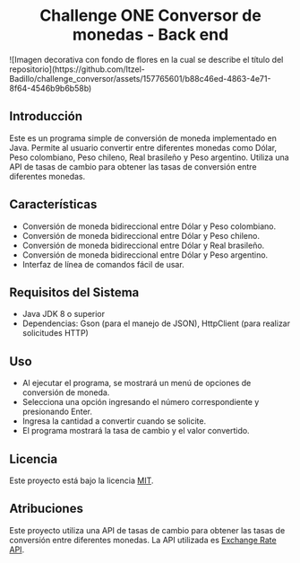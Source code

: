 <h1 align="center"> Challenge ONE Conversor de monedas - Back end </h1>
![Imagen decorativa con fondo de flores en la cual se describe el título del repositorio](https://github.com/Itzel-Badillo/challenge_conversor/assets/157765601/b88c46ed-4863-4e71-8f64-4546b9b6b58b)

## Introducción
Este es un programa simple de conversión de moneda implementado en Java. Permite al usuario convertir entre diferentes monedas como Dólar, Peso colombiano, Peso chileno, Real brasileño y Peso argentino. Utiliza una API de tasas de cambio para obtener las tasas de conversión entre diferentes monedas.

## Características

- Conversión de moneda bidireccional entre Dólar y Peso colombiano.
- Conversión de moneda bidireccional entre Dólar y Peso chileno.
- Conversión de moneda bidireccional entre Dólar y Real brasileño.
- Conversión de moneda bidireccional entre Dólar y Peso argentino.
- Interfaz de línea de comandos fácil de usar.

## Requisitos del Sistema

- Java JDK 8 o superior
- Dependencias: Gson (para el manejo de JSON), HttpClient (para realizar solicitudes HTTP)

## Uso

- Al ejecutar el programa, se mostrará un menú de opciones de conversión de moneda.
- Selecciona una opción ingresando el número correspondiente y presionando Enter.
- Ingresa la cantidad a convertir cuando se solicite.
- El programa mostrará la tasa de cambio y el valor convertido.

## Licencia

Este proyecto está bajo la licencia [MIT](LICENSE).

## Atribuciones

Este proyecto utiliza una API de tasas de cambio para obtener las tasas de conversión entre diferentes monedas. La API utilizada es [Exchange Rate API](https://www.exchangerate-api.com/).
